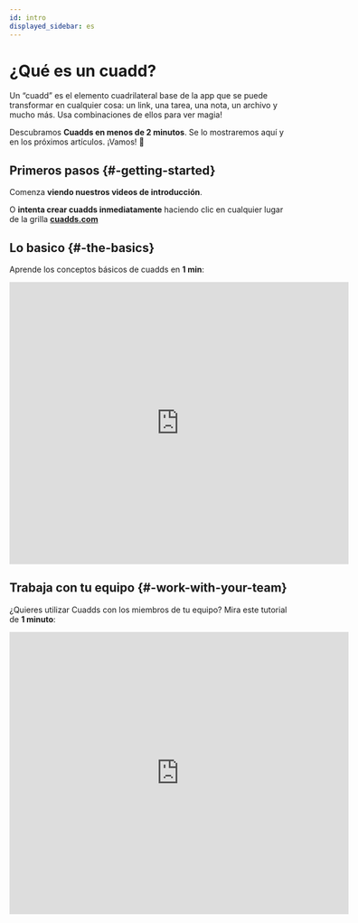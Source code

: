 ```yaml
---
id: intro
displayed_sidebar: es
---
```


# ¿Qué es un cuadd?

Un “cuadd” es el elemento cuadrilateral base de la app que se puede transformar en cualquier cosa: un link, una tarea, una nota, un archivo y mucho más. Usa combinaciones de ellos para ver magia!

Descubramos **Cuadds en menos de 2 minutos**. Se lo mostraremos aquí y en los próximos artículos. ¡Vamos! 📍

## Primeros pasos {#-getting-started}

Comenza **viendo nuestros videos de introducción**.

O **intenta crear cuadds inmediatamente** haciendo clic en cualquier lugar de la grilla **[cuadds.com](https://cuadds.com)**

## Lo basico {#-the-basics}

Aprende los conceptos básicos de cuadds en **1 min**:

<div className="docvideos vp-center">
<iframe className="vp-center docvideos" title="vimeo-player" src="https://player.vimeo.com/video/860251286?h=bb55c82265" width="600" height="500" frameBorder="0" allowFullScreen></iframe>
</div>

## Trabaja con tu equipo {#-work-with-your-team}

¿Quieres utilizar Cuadds con los miembros de tu equipo? Mira este tutorial de **1 minuto**:

<div className="docvideos vp-center">
<iframe className="vp-center docvideos" title="vimeo-player" src="https://player.vimeo.com/video/860254459?h=76daa56946" width="600" height="500" frameBorder="0" allowFullScreen></iframe>
</div>
